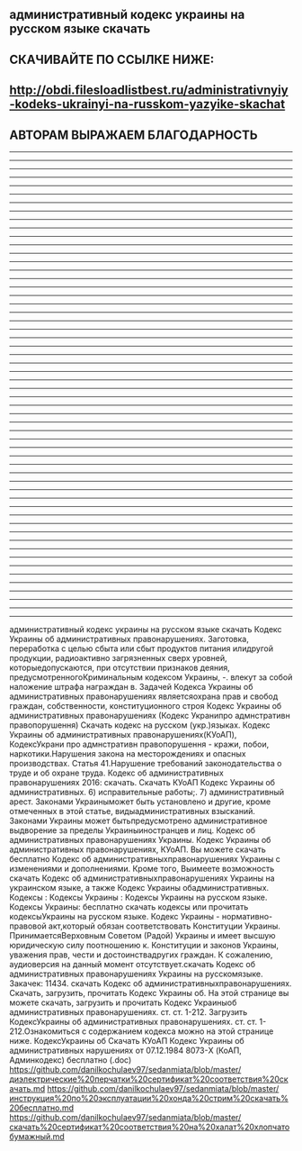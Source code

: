 административный кодекс украины на русском языке скачать
--------------------------------------------------
СКАЧИВАЙТЕ ПО ССЫЛКЕ НИЖЕ:
--------------------------------------------------
http://obdi.filesloadlistbest.ru/administrativnyiy-kodeks-ukrainyi-na-russkom-yazyike-skachat
--------------------------------------------------
АВТОРАМ ВЫРАЖАЕМ БЛАГОДАРНОСТЬ
--------------------------------------------------
--------------------------------------------------
--------------------------------------------------
--------------------------------------------------
--------------------------------------------------
--------------------------------------------------
--------------------------------------------------
--------------------------------------------------
--------------------------------------------------
--------------------------------------------------
--------------------------------------------------
--------------------------------------------------
--------------------------------------------------
--------------------------------------------------
--------------------------------------------------
--------------------------------------------------
--------------------------------------------------
--------------------------------------------------
--------------------------------------------------
--------------------------------------------------
--------------------------------------------------
--------------------------------------------------
--------------------------------------------------
--------------------------------------------------
--------------------------------------------------
--------------------------------------------------
--------------------------------------------------
--------------------------------------------------
--------------------------------------------------
--------------------------------------------------
--------------------------------------------------
--------------------------------------------------
--------------------------------------------------
--------------------------------------------------
--------------------------------------------------
--------------------------------------------------
--------------------------------------------------
--------------------------------------------------
--------------------------------------------------
--------------------------------------------------
--------------------------------------------------
--------------------------------------------------
--------------------------------------------------
--------------------------------------------------
--------------------------------------------------
--------------------------------------------------
--------------------------------------------------
--------------------------------------------------
--------------------------------------------------
--------------------------------------------------
--------------------------------------------------
--------------------------------------------------
--------------------------------------------------
--------------------------------------------------
--------------------------------------------------
--------------------------------------------------
--------------------------------------------------
административный кодекс украины на русском языке скачать Кодекс Украины об административных правонарушениях. Заготовка, переработка с целью сбыта или сбыт продуктов питания илидругой продукции, радиоактивно загрязненных сверх уровней, которыедопускаются, при отсутствии признаков деяния, предусмотренногоКриминальным кодексом Украины, -. влекут за собой наложение штрафа награждан в. Задачей Кодекса Украины об административных правонарушениях являетсяохрана прав и свобод граждан, собственности, конституционного строя Кодекс Украины об административных правонарушениях (Кодекс Укранипро адмнстративн правопорушення)  Скачать кодекс на русском (укр.)языках. Кодекс Украины об административных правонарушениях(КУоАП), КодексУкрани про адмнстративн правопорушення - кражи, побои, наркотики.Нарушения закона на месторождениях и опасных производствах. Статья 41.Нарушение требований законодательства о труде и об охране труда. Кодекс об административных правонарушениях 2016: скачать. Скачать КУоАП Кодекс Украины об административных. 6) исправительные работы;. 7) административный арест. Законами Украиныможет быть установлено и другие, кроме отмеченных в этой статье, видыадминистративных взысканий. Законами Украины может бытьпредусмотрено административное выдворение за пределы Украиныиностранцев и лиц. Кодекс об административных правонарушениях Украины. Кодекс Украины об административных правонарушениях, КУоАП. Вы можете скачать бесплатно Кодекс об административныхправонарушениях Украины с изменениями и дополнениями. Кроме того, Выимеете возможность скачать Кодекс об административныхправонарушениях Украины на украинском языке, а также Кодекс Украины обадминистративных. Кодексы : Кодексы Украины : Кодексы Украины на русском языке. Кодексы Украины: бесплатно скачать кодексы или прочитать кодексыУкраины на русском языке.  Кодекс Украины - нормативно-правовой акт,который обязан соответствовать Конституции Украины. ПринимаетсяВерховным Советом (Радой) Украины и имеет высшую юридическую силу поотношению к. Конституции и законов Украины, уважения прав, чести и достоинствадругих граждан. К сожалению, аудиоверсия на данный момент отсутствует.скачать Кодекс об административных правонарушениях Украины на русскомязыке. Закачек: 11434. скачать Кодекс об административныхправонарушениях. Скачать, загрузить, прочитать Кодекс Украины об. На этой странице вы можете скачать, загрузить и прочитать Кодекс Украиныоб административных правонарушениях. ст. ст. 1-212. Загрузить КодексУкраины об административных правонарушениях. ст. ст. 1-212.Ознакомиться с содержанием кодекса можно на этой странице ниже. КодексУкраины об
Скачать КУоАП Кодекс Украины об административных нарушениях от 07.12.1984  8073-X (КоАП, Админкодекс) бесплатно (.doc)
https://github.com/danilkochulaev97/sedanmiata/blob/master/диэлектрические%20перчатки%20сертификат%20соответствия%20скачать.md
https://github.com/danilkochulaev97/sedanmiata/blob/master/инструкция%20по%20эксплуатации%20хонда%20стрим%20скачать%20бесплатно.md
https://github.com/danilkochulaev97/sedanmiata/blob/master/скачать%20сертификат%20соответствия%20на%20халат%20хлопчатобумажный.md